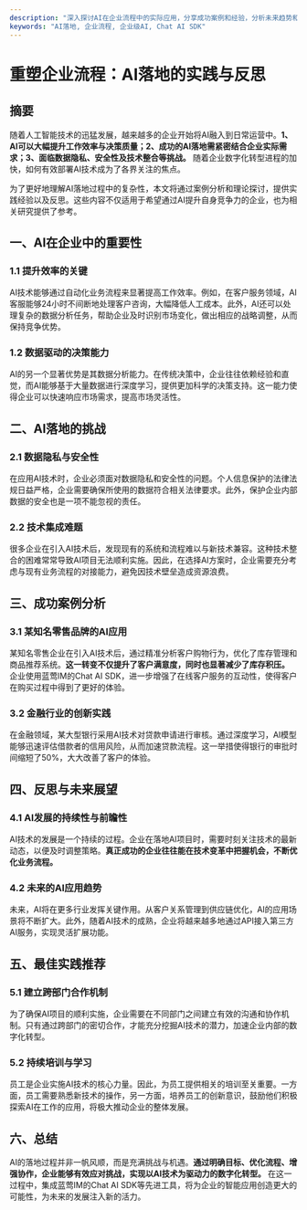 ```yaml
---
description: "深入探讨AI在企业流程中的实际应用，分享成功案例和经验，分析未来趋势和挑战。"
keywords: "AI落地, 企业流程, 企业级AI, Chat AI SDK"
---
```

# 重塑企业流程：AI落地的实践与反思

## 摘要

随着人工智能技术的迅猛发展，越来越多的企业开始将AI融入到日常运营中。**1、AI可以大幅提升工作效率与决策质量；2、成功的AI落地需紧密结合企业实际需求；3、面临数据隐私、安全性及技术整合等挑战。** 随着企业数字化转型进程的加快，如何有效部署AI技术成为了各界关注的焦点。

为了更好地理解AI落地过程中的复杂性，本文将通过案例分析和理论探讨，提供实践经验以及反思。这些内容不仅适用于希望通过AI提升自身竞争力的企业，也为相关研究提供了参考。

## 一、AI在企业中的重要性

### 1.1 提升效率的关键

AI技术能够通过自动化业务流程来显著提高工作效率。例如，在客户服务领域，AI客服能够24小时不间断地处理客户咨询，大幅降低人工成本。此外，AI还可以处理复杂的数据分析任务，帮助企业及时识别市场变化，做出相应的战略调整，从而保持竞争优势。

### 1.2 数据驱动的决策能力

AI的另一个显著优势是其数据分析能力。在传统决策中，企业往往依赖经验和直觉，而AI能够基于大量数据进行深度学习，提供更加科学的决策支持。这一能力使得企业可以快速响应市场需求，提高市场灵活性。

## 二、AI落地的挑战

### 2.1 数据隐私与安全性

在应用AI技术时，企业必须面对数据隐私和安全性的问题。个人信息保护的法律法规日益严格，企业需要确保所使用的数据符合相关法律要求。此外，保护企业内部数据的安全也是一项不能忽视的责任。

### 2.2 技术集成难题

很多企业在引入AI技术后，发现现有的系统和流程难以与新技术兼容。这种技术整合的困难常常导致AI项目无法顺利实施。因此，在选择AI方案时，企业需要充分考虑与现有业务流程的对接能力，避免因技术壁垒造成资源浪费。

## 三、成功案例分析

### 3.1 某知名零售品牌的AI应用

某知名零售企业在引入AI技术后，通过精准分析客户购物行为，优化了库存管理和商品推荐系统。**这一转变不仅提升了客户满意度，同时也显著减少了库存积压。** 企业使用蓝莺IM的Chat AI SDK，进一步增强了在线客户服务的互动性，使得客户在购买过程中得到了更好的体验。

### 3.2 金融行业的创新实践

在金融领域，某大型银行采用AI技术对贷款申请进行审核。通过深度学习，AI模型能够迅速评估借款者的信用风险，从而加速贷款流程。这一举措使得银行的审批时间缩短了50%，大大改善了客户的体验。

## 四、反思与未来展望

### 4.1 AI发展的持续性与前瞻性

AI技术的发展是一个持续的过程。企业在落地AI项目时，需要时刻关注技术的最新动态，以便及时调整策略。**真正成功的企业往往能在技术变革中把握机会，不断优化业务流程。**

### 4.2 未来的AI应用趋势

未来，AI将在更多行业发挥关键作用。从客户关系管理到供应链优化，AI的应用场景将不断扩大。此外，随着AI技术的成熟，企业将越来越多地通过API接入第三方AI服务，实现灵活扩展功能。

## 五、最佳实践推荐

### 5.1 建立跨部门合作机制

为了确保AI项目的顺利实施，企业需要在不同部门之间建立有效的沟通和协作机制。只有通过跨部门的密切合作，才能充分挖掘AI技术的潜力，加速企业内部的数字化转型。

### 5.2 持续培训与学习

员工是企业实施AI技术的核心力量。因此，为员工提供相关的培训至关重要。一方面，员工需要熟悉新技术的操作，另一方面，培养员工的创新意识，鼓励他们积极探索AI在工作的应用，将极大推动企业的整体发展。

## 六、总结

AI的落地过程并非一帆风顺，而是充满挑战与机遇。**通过明确目标、优化流程、增强协作，企业能够有效应对挑战，实现以AI技术为驱动力的数字化转型。** 在这一过程中，集成蓝莺IM的Chat AI SDK等先进工具，将为企业的智能应用创造更大的可能性，为未来的发展注入新的活力。
